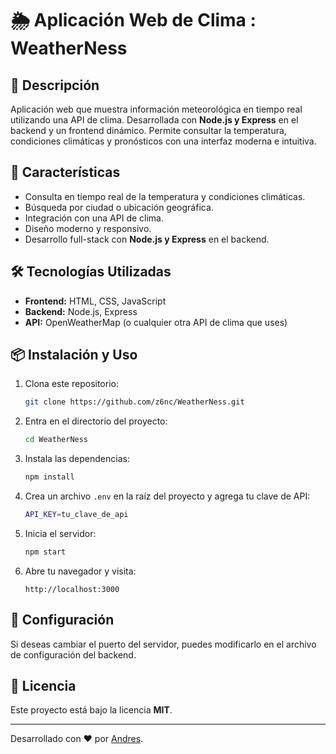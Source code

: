 # 🌦 Aplicación Web de Clima : WeatherNess

## 📌 Descripción
Aplicación web que muestra información meteorológica en tiempo real utilizando una API de clima. Desarrollada con **Node.js y Express** en el backend y un frontend dinámico. Permite consultar la temperatura, condiciones climáticas y pronósticos con una interfaz moderna e intuitiva.

## 🚀 Características
- Consulta en tiempo real de la temperatura y condiciones climáticas.
- Búsqueda por ciudad o ubicación geográfica.
- Integración con una API de clima.
- Diseño moderno y responsivo.
- Desarrollo full-stack con **Node.js y Express** en el backend.

## 🛠 Tecnologías Utilizadas
- **Frontend:** HTML, CSS, JavaScript
- **Backend:** Node.js, Express
- **API:** OpenWeatherMap (o cualquier otra API de clima que uses)

## 📦 Instalación y Uso
1. Clona este repositorio:
   ```sh
   git clone https://github.com/z6nc/WeatherNess.git
   ```
2. Entra en el directorio del proyecto:
   ```sh
   cd WeatherNess
   ```
3. Instala las dependencias:
   ```sh
   npm install
   ```
4. Crea un archivo `.env` en la raíz del proyecto y agrega tu clave de API:
   ```sh
   API_KEY=tu_clave_de_api
   ```
5. Inicia el servidor:
   ```sh
   npm start
   ```
6. Abre tu navegador y visita:
   ```
   http://localhost:3000
   ```

## 📌 Configuración
Si deseas cambiar el puerto del servidor, puedes modificarlo en el archivo de configuración del backend.


## 📜 Licencia
Este proyecto está bajo la licencia **MIT**.

---
Desarrollado con ❤️ por [Andres](https://github.com/z6nc).


